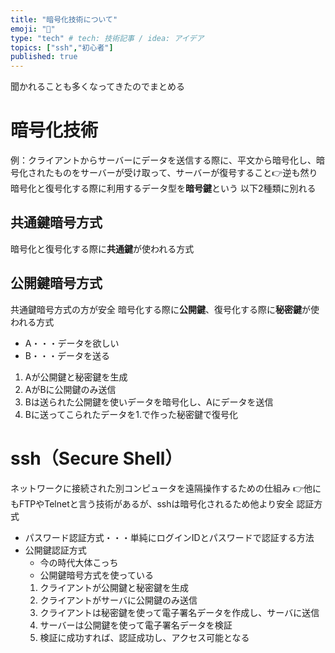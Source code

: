 ```yaml
---
title: "暗号化技術について"
emoji: "🔑"
type: "tech" # tech: 技術記事 / idea: アイデア
topics: ["ssh","初心者"]
published: true
---
```

聞かれることも多くなってきたのでまとめる
# 暗号化技術
例：クライアントからサーバーにデータを送信する際に、平文から暗号化し、暗号化されたものをサーバーが受け取って、サーバーが復号すること👉逆も然り
暗号化と復号化する際に利用するデータ型を**暗号鍵**という
以下2種類に別れる

## 共通鍵暗号方式
暗号化と復号化する際に**共通鍵**が使われる方式


## 公開鍵暗号方式
共通鍵暗号方式の方が安全
暗号化する際に**公開鍵**、復号化する際に**秘密鍵**が使われる方式
- A・・・データを欲しい
- B・・・データを送る

1. Aが公開鍵と秘密鍵を生成
2. AがBに公開鍵のみ送信
3. Bは送られた公開鍵を使いデータを暗号化し、Aにデータを送信
4. Bに送ってこられたデータを1.で作った秘密鍵で復号化

# ssh（Secure Shell）
ネットワークに接続された別コンピュータを遠隔操作するための仕組み
👉他にもFTPやTelnetと言う技術があるが、sshは暗号化されるため他より安全
認証方式
- パスワード認証方式・・・単純にログインIDとパスワードで認証する方法
- 公開鍵認証方式
    - 今の時代大体こっち
    - 公開鍵暗号方式を使っている
    1. クライアントが公開鍵と秘密鍵を生成
    2. クライアントがサーバに公開鍵のみ送信
    3. クライアントは秘密鍵を使って電子署名データを作成し、サーバに送信
    4. サーバーは公開鍵を使って電子署名データを検証
    5. 検証に成功すれば、認証成功し、アクセス可能となる